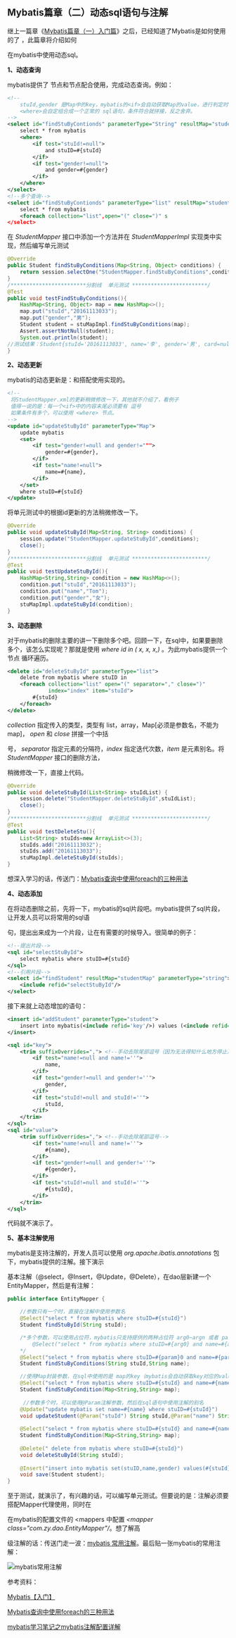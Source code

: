 ## Mybatis篇章（二）动态sql语句与注解

继上一篇章《<a href="https://github.com/jogin666/Database-Persistence-Framework/blob/master/mybatis/Mybatis%E7%AF%87%E7%AB%A0%EF%BC%88%E4%B8%80%EF%BC%89%E5%85%A5%E9%97%A8%E7%AF%87.md">Mybatis篇章（一）入门篇</a>》之后，已经知道了Mybatis是如何使用的了 ，此篇章将介绍如何

在mybatis中使用动态sql。

**1、动态查询**

mybatis提供了<where> 节点和<if>节点配合使用，完成动态查询。例如：

```xml
<!--
	stuId,gender 是Map中的key，mybatis的<if>会自动获取Map的value，进行判定时候空
	<where>会自定组合成一个正常的 sql语句，条件符合就拼接，反之舍弃。
-->
<select id="findStuByContionds" parameterType="String" resultMap="studentMap">
    select * from mybatis
    <where>
        <if test="stuId!=null">
            and stuID=#{stuId}
        </if>
        <if test="gender!=null">
            and gender=#{gender}
        </if>
    </where>
</select>
<!--多个查询-->
<select id="findStuByContionds" parameterType="list" resultMap="studentMap">
    select * from mybatis
    <foreach collection="list",open="(" close=")" s
</select>
```

在 *StudentMapper* 接口中添加一个方法并在 *StudentMapperImpl* 实现类中实现，然后编写单元测试

```java
@Override
public Student findStuByConditions(Map<String, Object> conditions) {
    return session.selectOne("StudentMapper.findStuByConditions",conditions);
}
/************************分割线  单元测试 ************************/
@Test
public void testFindStuByConditions(){
    HashMap<String, Object> map = new HashMap<>();
    map.put("stuId","20161113033");
    map.put("gender","男");
    Student student = stuMapImpl.findStuByConditions(map);
    Assert.assertNotNull(student);
    System.out.println(student); 
//测试结果：Student{stuId='20161113033', name='李', gender='男', card=null}
}
```



**2、动态更新**

mybatis的动态更新是：<set>和<if>搭配使用实现的。

```xml
<!--
 将StudentMapper.xml的更新稍微修改一下，其他就不介绍了，看例子
 值得一说的是：每一个<if>中的内容末尾必须要有 逗号
 如果条件有多个，可以使用 <where> 节点。
-->
<update id="updateStuById" parameterType="Map">
    update mybatis
    <set>
        <if test="gender!=null and gender!=""">
            gender=#{gender},
        </if>
        <if test="name!=null">
            name=#{name},
        </if>
    </set>
    where stuID=#{stuId}
</update>
```

将单元测试中的根据id更新的方法稍微修改一下。

```java
@Override
public void updateStuById(Map<String, String> conditions) {
    session.update("StudentMapper.updateStuById",conditions);
    close();
}
/************************分割线  单元测试 ************************/
@Test
public void testUpdateStuById(){
    HashMap<String,String> condition = new HashMap<>();
    condition.put("stuId","20161113033");
    condition.put("name","Tom");
    condition.put("gender","女");
    stuMapImpl.updateStuById(condition);
}
```



**3、动态删除**

对于mybatis的删除主要的讲一下删除多个吧。回顾一下，在sql中，如果要删除多个，该怎么实现呢？那就是使用 *where id in ( x, x, x,)* 。为此mybatis提供一个节点 <foreach>循环遍历。

```xml
<delete id="deleteStuById" parameterType="list">
    delete from mybatis where stuID in
    <foreach collection="list" open="(" separator="," close=")" 
             index="index" item="stuId">
        #{stuId}
    </foreach>
</delete>
```

*collection* 指定传入的类型，类型有 list，array，Map[必须是参数名，不能为map]， *open* 和 *close* 拼接一个中括

号， *separator* 指定元素的分隔符，*index* 指定迭代次数，*item* 是元素别名。将 *StudentMapper* 接口的删除方法，

稍微修改一下，直接上代码。

```java
@Override
public void deleteStuById(List<String> stuIdList) {
    session.delete("StudentMapper.deleteStuById",stuIdList);
    close();
}
/************************分割线  单元测试 ************************/
@Test
public void testDeleteStu(){
    List<String> stuIds=new ArrayList<>(3);
    stuIds.add("20161113032");
    stuIds.add("20161113033");
    stuMapImpl.deleteStuById(stuIds);
}
```

想深入学习的话，传送门：<a href="https://blog.csdn.net/qq_36698956/article/details/90208459">Mybatis查询中使用foreach的三种用法</a>



**4、动态添加**

在将动态删除之前，先将一下，mybatis的sql片段吧。mybatis提供了sql片段，让开发人员可以将常用的sql语

句，提出出来成为一个片段，让在有需要的时候导入。很简单的例子：

```xml
<!--提出片段-->
<sql id="selectStuById">
    select mybatis where stuID=#{stuId}
</sql>
<!--引用片段-->
<select id="findStudent" resultMap="studentMap" parameterType="string">
    <include refid="selectStuById"/>
</select>
```

接下来就上动态增加的语句：

```xml
<insert id="addStudent" parameterType="student">
    insert into mybatis(<include refid='key'/>) values (<include refid="value"/>)
</insert>

<sql id="key">
    <trim suffixOverrides=","> <!--手动去除尾部逗号（因为无法得知什么地方停止）-->
        <if test="name!=null and name!=''">
            name,
        </if>
        <if test="gender!=null and gender!=''">
            gender,
        </if>
        <if test="stuId!=null and stuId!=''">
            stuId,
        </if>
    </trim>
</sql>
<sql id="value">
    <trim suffixOverrides=","> <!--手动去除尾部逗号-->
        <if test="name!=null and name!=''">
            #{name},
        </if>
        <if test="gender!=null and gender!=''">
            #{gender},
        </if>
        <if test="stuId!=null and stuId!=''">
            #{stuId},
        </if>
    </trim>
</sql>
```

代码就不演示了。



**5、基本注解使用**

mybatis是支持注解的，开发人员可以使用 *org.apache.ibatis.annotations* 包下，mybatis提供的注解。接下演示

基本注解（@select，@Insert，@Update，@Delete），在dao层新建一个EntityMapper，然后是有注解：

```java
public interface EntityMapper {

    //参数只有一个时，直接在注解中使用参数名
    @Select("select * from mybatis where stuID=#{stuId}")
    Student findStuById(String stuId);

	/*多个参数，可以使用占位符，mybatis只支持提供的两种占位符 arg0~argn 或者 param0 ~ paramn
		@Select("select * from mybatis where stuID=#{arg0} and name=#{arg1}")
	*/
    @Select("select * from mybatis where stuID=#{param}0 and name=#{param1}")
    Student findStuByConditions(String stuId,String name);

    //使用Map封装参数，在sql中使用的是 map的key（mybatis会自动获取key对应的value）
    @Select("select * from mybatis where stuID=#{stuId} and name=#{name}")
    Student findStuByCondition(Map<String,String> map);
    
     //参数多个时，可以使用@Param注解参数，然后在sql语句中使用注解的别名
    @Update("update mybatis set name=#{name} where stuID=#{stuId}")
    void updateStudent(@Param("stuId") String stuId,@Param("name") String name);
    
    @Select("select * from mybatis where stuID=#{stuId} and name=#{name}")
    Student findStuByCondition(Map<String,String> map);
    
    @Delete(" delete from mybatis where stuID=#{stuId}")
    void deleteStuById(String stuId);
    
    @Insert("insert into mybatis set(stuID,name,gender) values(#{stuId},#{name},#{gender})")
    void save(Student student);
}
```

至于测试，就演示了，有兴趣的话，可以编写单元测试。但要说的是：注解必须要搭配Mapper代理使用，同时在

在mybatis的配置文件的 <mappers 中配置 *<mapper class="com.zy.dao.EntityMapper"/*。想了解高

级注解的话：传送门走一波：<a href="https://blog.csdn.net/xushiyu1996818/article/details/89108210">mybatis 常用注解</a>。最后贴一张mybatis的常用注解：

![mybatis常用注解](https://github.com/jogin666/blog/blob/master/resource/%E6%8C%81%E4%B9%85%E5%B1%82%E6%A1%86%E6%9E%B6/Mybatis/images/mybatis%E5%B8%B8%E7%94%A8%E6%B3%A8%E8%A7%A3.png)





参考资料：

<a href="https://mp.weixin.qq.com/s?__biz=MzI4Njg5MDA5NA==&mid=2247483937&idx=2&sn=28c7827639bb6ac0296746c4c4343c59&chksm=ebd74320dca0ca36b763b3975665fc38a7e921f9ecaef1aaea3a7c757063a29222cd00b3d3b6&scene=21###wechat_redirect">Mybatis【入门】</a>

<a href="https://blog.csdn.net/qq_36698956/article/details/90208459">Mybatis查询中使用foreach的三种用法</a>

<a href="https://www.jb51.net/article/130279.htm">mybatis学习笔记之mybatis注解配置详解</a>
